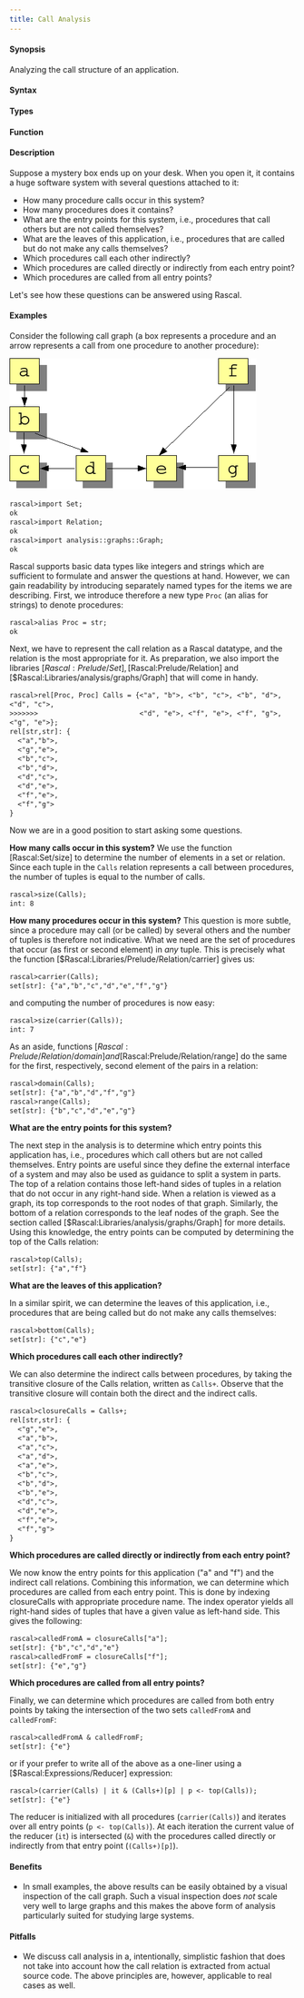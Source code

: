 ```yaml
---
title: Call Analysis
---
```


#### Synopsis

Analyzing the call structure of an application.

#### Syntax

#### Types

#### Function

#### Description

Suppose a mystery box ends up on your desk. When you open it, it contains a huge software system with several questions attached to it:

*  How many procedure calls occur in this system?
*  How many procedures does it contains?
*  What are the entry points for this system, i.e., procedures that call others but are not called themselves?
*  What are the leaves of this application, i.e., procedures that are called but do not make any calls themselves?
*  Which procedures call each other indirectly?
*  Which procedures are called directly or indirectly from each entry point?
*  Which procedures are called from all entry points?


Let's see how these questions can be answered using Rascal.

#### Examples

Consider the following call graph (a box represents a procedure and an arrow represents a call from one procedure to another procedure):


![](/docs//assets/Recipes/Common/CallAnalysis/calls.png)



```rascal-shell
rascal>import Set;
ok
rascal>import Relation;
ok
rascal>import analysis::graphs::Graph;
ok
```
Rascal supports basic data types like integers and strings which are sufficient to formulate and answer the questions at hand. However, we
can gain readability by introducing separately named types for the items we are describing. 
First, we introduce therefore a new type `Proc` (an alias for strings) to denote procedures:

```rascal-shell
rascal>alias Proc = str;
ok
```
Next, we have to represent the call relation as a Rascal datatype, and the relation is the most appropriate for it.
As preparation, we also import the libraries [$Rascal:Prelude/Set], [$Rascal:Prelude/Relation] and [$Rascal:Libraries/analysis/graphs/Graph] that will come in handy.

```rascal-shell
rascal>rel[Proc, Proc] Calls = {<"a", "b">, <"b", "c">, <"b", "d">, <"d", "c">, 
>>>>>>>                         <"d", "e">, <"f", "e">, <"f", "g">, <"g", "e">};
rel[str,str]: {
  <"a","b">,
  <"g","e">,
  <"b","c">,
  <"b","d">,
  <"d","c">,
  <"d","e">,
  <"f","e">,
  <"f","g">
}
```
Now we are in a good position to start asking some questions.

__How many calls occur in this system?__
We use the function [Rascal:Set/size] to determine the number of elements in a set or relation.
Since each tuple in the `Calls` relation represents a call between procedures, the number of tuples is equal
to the number of calls.

```rascal-shell
rascal>size(Calls);
int: 8
```
__How many procedures occur in this system?__ This question is more subtle, since a procedure may call (or be called) by
several others and the number of tuples is therefore not indicative. What we need are the set of procedures that
occur (as first or second element) in _any_ tuple. This is precisely what the function [$Rascal:Libraries/Prelude/Relation/carrier] gives us:

```rascal-shell
rascal>carrier(Calls);
set[str]: {"a","b","c","d","e","f","g"}
```
and computing the number of procedures is now easy:

```rascal-shell
rascal>size(carrier(Calls));
int: 7
```
As an aside, functions [$Rascal:Prelude/Relation/domain] and [$Rascal:Prelude/Relation/range] do the same for the first, respectively, second element of the pairs in a relation:

```rascal-shell
rascal>domain(Calls);
set[str]: {"a","b","d","f","g"}
rascal>range(Calls);
set[str]: {"b","c","d","e","g"}
```
__What are the entry points for this system?__

The next step in the analysis is to determine which entry points this application has, i.e., procedures which call others but are 
not called themselves. Entry points are useful since they define the external interface of a system and may also be used as guidance to
split a system in parts. The top of a relation contains those left-hand sides of tuples in a relation that do not occur in any 
right-hand side. When a relation is viewed as a graph, its top corresponds to the root nodes of that graph. Similarly, the bottom of a 
relation corresponds to the leaf nodes of the graph. See the section called  [$Rascal:Libraries/analysis/graphs/Graph] for more details. Using this knowledge, the entry
points can be computed by determining the top of the Calls relation:

```rascal-shell
rascal>top(Calls);
set[str]: {"a","f"}
```
__What are the leaves of this application?__

In a similar spirit, we can determine the leaves of this application, i.e., procedures that are being called but do not make any calls
themselves:

```rascal-shell
rascal>bottom(Calls);
set[str]: {"c","e"}
```
__Which procedures call each other indirectly?__

We can also determine the indirect calls between procedures, by taking the transitive closure of the Calls relation, written as `Calls+`. 
Observe that the transitive closure will contain both the direct and the indirect calls.

```rascal-shell
rascal>closureCalls = Calls+;
rel[str,str]: {
  <"g","e">,
  <"a","b">,
  <"a","c">,
  <"a","d">,
  <"a","e">,
  <"b","c">,
  <"b","d">,
  <"b","e">,
  <"d","c">,
  <"d","e">,
  <"f","e">,
  <"f","g">
}
```
__Which procedures are called directly or indirectly from each entry point?__

We now know the entry points for this application ("a" and "f") and the indirect call relations. Combining this information, 
we can determine which procedures are called from each entry point. This is done by indexing closureCalls with appropriate procedure name.
The index operator yields all right-hand sides of tuples that have a given value as left-hand side. This gives the following:

```rascal-shell
rascal>calledFromA = closureCalls["a"];
set[str]: {"b","c","d","e"}
rascal>calledFromF = closureCalls["f"];
set[str]: {"e","g"}
```
__Which procedures are called from all entry points?__

Finally, we can determine which procedures are called from both entry points by taking the intersection of the two sets 
`calledFromA` and `calledFromF`:

```rascal-shell
rascal>calledFromA & calledFromF;
set[str]: {"e"}
```
or if your prefer to write all of the above as a one-liner using a [$Rascal:Expressions/Reducer] expression:

```rascal-shell
rascal>(carrier(Calls) | it & (Calls+)[p] | p <- top(Calls));
set[str]: {"e"}
```

The reducer is initialized with  all procedures (`carrier(Calls)`) and iterates over all entry points (`p <- top(Calls)`).
At each iteration the current value of the reducer (`it`) is intersected (`&`) with the procedures called directly or indirectly
from that entry point (`(Calls+)[p]`).

#### Benefits

*  In small examples, the above results can be easily obtained by a visual inspection of the call graph.
Such a visual inspection does _not_ scale very well to large graphs and this makes the above form of analysis particularly suited for studying large systems.

#### Pitfalls

*  We discuss call analysis in a, intentionally, simplistic fashion that does not take into account how the call relation
  is extracted from actual source code.
  The above principles are, however, applicable to real cases as well.



